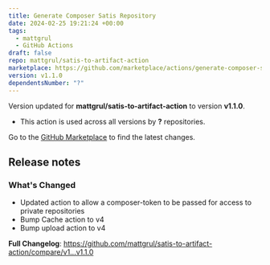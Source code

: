 ```yaml
---
title: Generate Composer Satis Repository
date: 2024-02-25 19:21:24 +00:00
tags:
  - mattgrul
  - GitHub Actions
draft: false
repo: mattgrul/satis-to-artifact-action
marketplace: https://github.com/marketplace/actions/generate-composer-satis-repository
version: v1.1.0
dependentsNumber: "?"
---
```



Version updated for **mattgrul/satis-to-artifact-action** to version **v1.1.0**.
- This action is used across all versions by **?** repositories.

Go to the [GitHub Marketplace](https://github.com/marketplace/actions/generate-composer-satis-repository) to find the latest changes.

## Release notes

### What's Changed

- Updated action to allow a composer-token to be passed for access to private repositories
- Bump Cache action to v4
- Bump upload action to v4

**Full Changelog**: https://github.com/mattgrul/satis-to-artifact-action/compare/v1...v1.1.0
